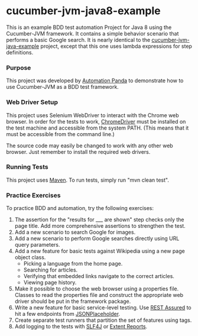 # cucumber-jvm-java8-example
This is an example BDD test automation Project for Java 8 using the Cucumber-JVM framework.
It contains a simple behavior scenario that performs a basic Google search.
It is nearly identical to the [cucumber-jvm-java-example](https://github.com/AndyLPK247/cucumber-jvm-java-example)
project, except that this one uses lambda expressions for step definitions.

### Purpose
This project was developed by [Automation Panda](https://www.automationpanda.com/)
to demonstrate how to use Cucumber-JVM as a BDD test framework.

### Web Driver Setup
This project uses Selenium WebDriver to interact with the Chrome web browser.
In order for the tests to work, [ChromeDriver](https://sites.google.com/a/chromium.org/chromedriver/)
must be installed on the test machine and accessible from the system PATH.
(This means that it must be accessible from the command line.)

The source code may easily be changed to work with any other web browser.
Just remember to install the required web drivers.

### Running Tests
This project uses [Maven](https://maven.apache.org/).
To run tests, simply run "mvn clean test".

### Practice Exercises
To practice BDD and automation, try the following exercises:

1. The assertion for the "results for ___ are shown" step checks only the page title.
   Add more comprehensive assertions to strengthen the test.
2. Add a new scenario to search Google for images.
3. Add a new scenario to perform Google searches directly using URL query parameters.
4. Add a new feature for basic tests against Wikipedia using a new page object class.
   * Picking a language from the home page.
   * Searching for articles.
   * Verifying that embedded links navigate to the correct articles.
   * Viewing page history.
5. Make it possible to choose the web browser using a properties file.
   Classes to read the properties file and construct the appropriate web driver
   should be put in the framework package.
6. Write a new feature for basic service-level testing.
   Use [REST Assured](http://rest-assured.io/) to hit a few endpoints from
   [JSONPlaceholder](https://jsonplaceholder.typicode.com/).
7. Create separate test runners that partition the set of features using tags.
8. Add logging to the tests with [SLF4J](https://www.slf4j.org/) or
   [Extent Reports](http://extentreports.com/).
